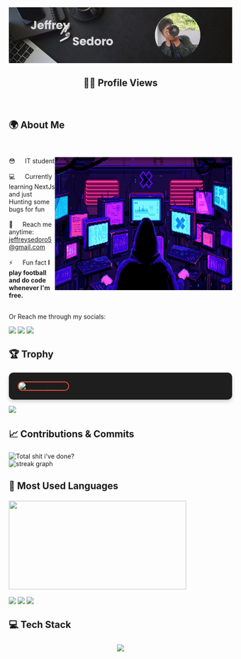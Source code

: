<div style="text-align: center;">
 <a href="https://portfolio-six-livid-89.vercel.app/" target="_blank">
  <img src="/assets/Jeffrey Sedoro.jpg" alt="Jeffrey">
  </a>
</div>

## <p align="center">🧑‍💻 Profile Views</p>
<div id="header" align="center">
  <img src="https://komarev.com/ghpvc/?username=Myzino&style=for-the-badge&color=7F00FF" alt=""/>
</div>

## <p>🌍 About Me</p>
<br>
<p>
        <img align="right" width="400" height="300" src="/assets/68747470733a2f2f6d656469612e74656e6f722e636f6d2f336254785a34486472797341414141642f706978656c732d6e656f6e2e676966.gif">

😳 &emsp; IT student<br/><br/>
💻 &emsp; Currently learning NextJs and just Hunting some bugs for fun <br/><br/>
🧐 &emsp; Reach me anytime: jeffreysedoro5@gmail.com<br/><br/>
⚡ &emsp; Fun fact **I play football and do code whenever I'm free.**<br/><br/>

<p>Or Reach me through my socials: </p>
<p>
<a href = "https://x.com/Jepriii08/"><img src="https://img.icons8.com/fluent/48/000000/twitter.png"/></a>
<a href = "https://www.instagram.com/myzino_/"><img src="https://img.icons8.com/fluent/48/000000/instagram-new.png"/></a>
<a href = "https://www.facebook.com/Benkiekun/"><img src="https://img.icons8.com/color/48/000000/facebook-new.png"/></a>
</p>

## <p>🏆 Trophy</p>
<p style="background-color: #1e1e1e; padding: 20px; border-radius: 10px; box-shadow: 0px 4px 8px rgba(0, 0, 0, 0.2);">
<img src="https://github-profile-trophy.vercel.app/?username=Myzino&margin-w=5&margin-h=5&theme=darkhub&no-bg=true&no-frame=true&rank=SECRET,SSS,SS,S,AAA,AA,A,B,C&column=7&title=PullRequest,Commits,Stars,Repositories,Issues" alt="GitHub Trophy" style="border: 2px solid #e74c3c; border-radius: 10px;">


</p>
<div > 
<img src="https://readme-typing-svg.herokuapp.com?font=Orbitron&size=24&pause=1000&vCenter=true&color=8A2BE2&width=600&lines=Welcome+to+my+github+profile!;exploring+NextJs+for+the+meantime.;Passionate+about+tech+and+innovation.;Lover+of+coffee+and+Sport+as+well+as+coding." />
</div>





## <p>📈 Contributions & Commits</p>
<div>

<img  src="https://github-readme-stats.vercel.app/api?username=Myzino&show_icons=true&icon_color=8A2BE2&bg_color=000000&text_color=FFFFFF&count_private=true&hide_border=true&custom_title=How%20weak%20am%20I%3F" alt="Total shit i've done?" height="200"  />


</div>
<div>
 <img src="https://streak-stats.demolab.com?user=Myzino&locale=en&mode=daily&background=000000&stroke=8A2BE2&ring=8A2BE2&fire=FF4500&currStreakNum=FFFFFF&sideNums=FFFFFF&currStreakLabel=8A2BE2&sideLabels=FFFFFF&dates=8A2BE2&hide_border=false&border_radius=5&order=3" height="200" alt="streak graph"  />
</div>


## <p>💬 Most Used Languages</p>
<p >
  <img width="400" height="200" src="https://github-readme-stats.vercel.app/api/top-langs/?username=Myzino&size_weight=0.0005&count_weight=0.3&layout=compact&bg_color=000000&title_color=8A2BE2&text_color=FFFFFF&icon_color=8A2BE2">

 ![](https://raw.githubusercontent.com/Myzino/Myzino/main/profile-summary-card-output/cobalt/2-most-commit-language.svg)
[![](https://raw.githubusercontent.com/Myzino/Myzino/main/profile-summary-card-output/cobalt/3-stats.svg)](https://github.com/vn7n24fzkq/github-profile-summary-cards)
[![](https://raw.githubusercontent.com/Myzino/Myzino/main/profile-summary-card-output/cobalt/4-productive-time.svg)](https://github.com/vn7n24fzkq/github-profile-summary-cards)


</p>
 


## <p>💻 Tech Stack</p>
<p align="center">
  <img align="center" src="https://skillicons.dev/icons?i=python,js,nodejs,laravel,arduino,react,java,postman,discord,mongodb,express,github&theme=dark"/>
</p>



